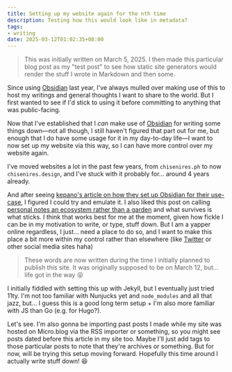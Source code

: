```yaml
---
title: Setting up my website again for the nth time
description: Testing how this would look like in metadata?
tags:
- writing
date: 2025-03-12T01:02:35+08:00
---
```


> This was initially written on March 5, 2025. I then made this particular blog post as my "test post" to see how static site generators would render the stuff I wrote in Markdown and then some.

Since using [Obsidian](https://obsidian.md) last year, I've always mulled over making use of this to host my writings and general thoughts I want to share to the world. But I first wanted to see if I'd stick to using it before committing to anything that was public-facing.

Now that I've established that I _can_ make use of [Obsidian](https://obsidian.md) for writing some things down—not all though, I still haven't figured that part out for me, but enough that I do have some usage for it in my day-to-day life—I want to now set up my website via this way, so I can have more control over my website again.

I've moved websites a lot in the past few years, from `chisenires.ph` to now `chisenires.design`, and I've stuck with it probably for... around 4 years already.

And after seeing [kepano's article on how they set up Obsidian for their use-case](https://stephango.com/vault), I figured I could try and emulate it. I also liked this post on calling [personal notes an ecosystem rather than a garden](https://www.threads.net/@kepano/post/DGwL0V_SBYw?xmt=AQGzmdhjbouy52clNn70ksBw4NftIi6kae0GCCyqKZv-UQ) and what survives is what sticks. I think that works best for me at the moment, given how fickle I can be in my motivation to write, or type, stuff down. But I am a yapper online regardless, I just... need a place to do so, and I want to make this place a bit more within my control rather than elsewhere (like [Twitter](https://twitter.com/ChiSenires) or other social media sites haha)

> These words are now written during the time I initially planned to publish this site. It was originally supposed to be on March 12, but... life got in the way 😝

I initially fiddled with setting this up with Jekyll, but I eventually just tried 11ty. I'm not too familiar with Nunjucks yet and `node_modules` and all that jazz, but... I guess this is a good long term setup + I'm also more familiar with JS than Go (e.g. for Hugo?).

Let's see. I'm also gonna be importing past posts I made while my site was hosted on Micro.blog via the RSS importer or something, so you might see posts dated before this article in my site too. Maybe I'll just add tags to those particular posts to note that they're archives or something. But for now, will be trying this setup moving forward. Hopefully this time around I actually write stuff down! 😆